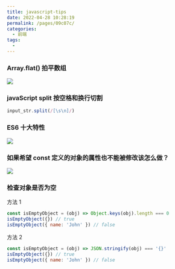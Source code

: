 ```yaml
---
title: javascript-tips
date: 2022-04-28 10:28:19
permalink: /pages/09c07c/
categories:
  - 前端
tags:
  -
---
```


### Array.flat() 拍平数组

![](https://raw.gitmirror.com/GanChuanYin/picture/main/blog/20220627143218.png)

### javaScript split 按空格和换行切割

```javascript
input_str.split(/[\s\n]/)
```

### ES6 十大特性

![](https://raw.gitmirror.com/GanChuanYin/picture/main/blog/20220627154401.png)

### 如果希望 const 定义的对象的属性也不能被修改该怎么做？

![](https://raw.gitmirror.com/GanChuanYin/picture/main/blog/20220627154700.png)

### 检查对象是否为空

方法 1

```javascript
const isEmptyObject = (obj) => Object.keys(obj).length === 0
isEmptyObject({}) // true
isEmptyObject({ name: 'John' }) // false
```

方法 2

```javascript
const isEmptyObject = (obj) => JSON.stringify(obj) === '{}'
isEmptyObject({}) // true
isEmptyObject({ name: 'John' }) // false
```

